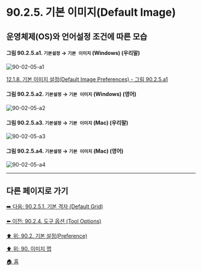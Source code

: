 # 90.2.5. 기본 이미지(Default Image)
## 운영체제(OS)와 언어설정 조건에 따른 모습

<a id="90-02-05-a1"></a>

#### 그림 90.2.5.a1. `기본설정` → `기본 이미지` (Windows) (우리말)
![90-02-05-a1](https://github.com/wonder13662/gimp/assets/15767104/0b42f7de-2737-46a6-bdea-dc3acba881c3)

[12.1.8. 기본 이미지 설정(Default Image Preferences) - 그림 90.2.5.a1](./12-01-08-default-image-preferences.md#90-02-05-a1)

<a id="90-02-05-a2"></a>

#### 그림 90.2.5.a2. `기본설정` → `기본 이미지` (Windows) (영어)
![90-02-05-a2](https://github.com/wonder13662/gimp/assets/15767104/08f83fc5-f825-467e-8847-03749075db27)

<a id="90-02-05-a3"></a>

#### 그림 90.2.5.a3. `기본설정` → `기본 이미지` (Mac) (우리말)
![90-02-05-a3](https://github.com/wonder13662/gimp/assets/15767104/d779bd76-8747-49ee-9911-2f69cae064f4)

<a id="90-02-05-a4"></a>

#### 그림 90.2.5.a4. `기본설정` → `기본 이미지` (Mac) (영어)
![90-02-05-a4](https://github.com/wonder13662/gimp/assets/15767104/e9064d5f-e875-4269-b6ad-970135e1968b)

***

## 다른 페이지로 가기

[➡️ 다음: 90.2.5.1. 기본 격자 (Default Grid)](./90-02-05-01-default-grid.md)

[⬅️ 이전: 90.2.4. 도구 옵션 (Tool Options)](./90-02-04-tool-options.md)

[⬆️ 위: 90.2. 기본 설정(Preference)](./90-02-00-preference.md)

[⬆️ 위: 90. 이미지 맵](./90-00-image-map.md)

[🏠 홈](./00-home.md)
